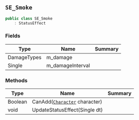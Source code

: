 ## `SE_Smoke`

```csharp
public class SE_Smoke
    : StatusEffect
```

### Fields

| Type | Name | Summary | 
| --- | --- | --- | 
| DamageTypes | m_damage |  | 
| Single | m_damageInterval |  | 


### Methods

| Type | Name | Summary | 
| --- | --- | --- | 
| Boolean | CanAdd([`Character`](./Character.md) character) |  | 
| void | UpdateStatusEffect(Single dt) |  | 


